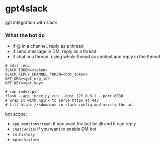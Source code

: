 # gpt4slack
gpt integration with slack

### What the bot do

- if @ in a channel, reply as a thread
- if send message in DM, reply as a thread
- if chat in a thread, using whole thread as context and reply in the thread

```
# edit .env
SLACK_TOKEN=<token>
SLACK_REPLY_CHANNEL_TOKEN=<bot_token>
GPT_ORG=<gpt_org_id>
GPT_KEY=<gpt_key>

# run index.py
flask --app index.py run --host 127.0.0.1 --port 8080
# wrap it with nginx to serve https at 443
# fill https://<domain> in slack config and verify the url
```

bot scope:
- `app_mentions:read`: if you want the bot be @ and it can reply
- `chat:write`: if you want to enable DM bot
- `im:history`
- `mpim:history`

